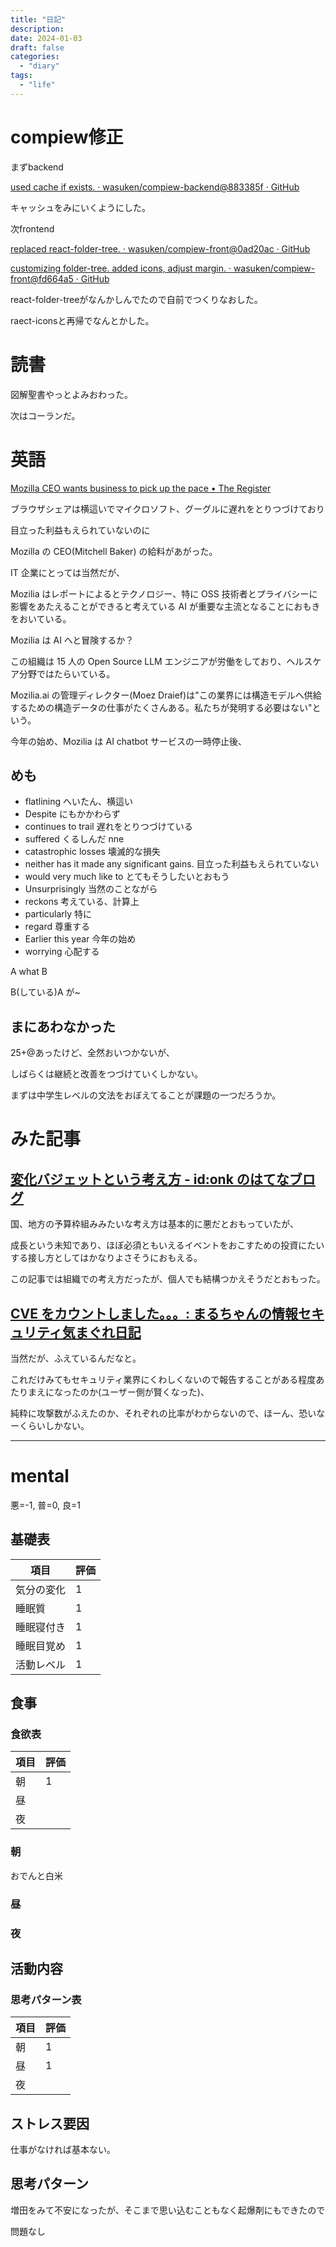 ```yaml
---
title: "日記"
description:
date: 2024-01-03
draft: false
categories:
  - "diary"
tags:
  - "life"
---
```


# compiew修正

まずbackend

[used cache if exists. · wasuken/compiew-backend@883385f · GitHub](https://github.com/wasuken/compiew-backend/commit/883385f1fb78731a183c34484f2d8122bb41164d)

キャッシュをみにいくようにした。

次frontend

[replaced react-folder-tree. · wasuken/compiew-front@0ad20ac · GitHub](https://github.com/wasuken/compiew-front/commit/0ad20ac7586c9512078c651e015870a513b05562)

[customizing folder-tree. added icons, adjust margin. · wasuken/compiew-front@fd664a5 · GitHub](https://github.com/wasuken/compiew-front/commit/fd664a5ad41f86470ddee8368de5876116c1e401)

react-folder-treeがなんかしんでたので自前でつくりなおした。

raect-iconsと再帰でなんとかした。

# 読書

図解聖書やっとよみおわった。

次はコーランだ。

# 英語

[Mozilla CEO wants business to pick up the pace • The Register](https://www.theregister.com/2024/01/02/mozilla_in_2024_ai_privacy/)

ブラウザシェアは横這いでマイクロソフト、グーグルに遅れをとりつづけており

目立った利益もえられていないのに

Mozilla の CEO(Mitchell Baker) の給料があがった。

IT 企業にとっては当然だが、

Mozilia はレポートによるとテクノロジー、特に OSS 技術者とプライバシーに影響をあたえることができると考えている AI が重要な主流となることにおもきをおいている。

Mozilia は AI へと冒険するか？

この組織は 15 人の Open Source LLM エンジニアが労働をしており、ヘルスケア分野ではたらいている。

Mozilia.ai の管理ディレクター(Moez Draief)は"この業界には構造モデルへ供給するための構造データの仕事がたくさんある。私たちが発明する必要はない"という。

今年の始め、Mozilia は AI chatbot サービスの一時停止後、

## めも

- flatlining へいたん、横這い
- Despite にもかかわらず
- continues to trail 遅れをとりつづけている
- suffered くるしんだ nne
- catastrophic losses 壊滅的な損失
- neither has it made any significant gains. 目立った利益もえられていない
- would very much like to とてもそうしたいとおもう
- Unsurprisingly 当然のことながら
- reckons 考えている、計算上
- particularly 特に
- regard 尊重する
- Earlier this year 今年の始め
- worrying 心配する

A what B

B(している)A が~

## まにあわなかった

25+@あったけど、全然おいつかないが、

しばらくは継続と改善をつづけていくしかない。

まずは中学生レベルの文法をおぼえてることが課題の一つだろうか。

# みた記事

## [変化バジェットという考え方 - id:onk のはてなブログ](https://onk.hatenablog.jp/entry/2024/01/02/173000)

国、地方の予算枠組みみたいな考え方は基本的に悪だとおもっていたが、

成長という未知であり、ほぼ必須ともいえるイベントをおこすための投資にたいする接し方としてはかなりよさそうにおもえる。

この記事では組織での考え方だったが、個人でも結構つかえそうだとおもった。

## [CVE をカウントしました。。。: まるちゃんの情報セキュリティ気まぐれ日記](http://maruyama-mitsuhiko.cocolog-nifty.com/security/2024/01/post-c57dde.html)

当然だが、ふえているんだなと。

これだけみてもセキュリティ業界にくわしくないので報告することがある程度あたりまえになったのか(ユーザー側が賢くなった)、

純粋に攻撃数がふえたのか、それぞれの比率がわからないので、ほーん、恐いなーくらいしかない。

---

# mental

悪=-1, 普=0, 良=1

## 基礎表

| 項目       | 評価 |
| ---------- | ---- |
| 気分の変化 | 1    |
| 睡眠質     | 1    |
| 睡眠寝付き | 1    |
| 睡眠目覚め | 1    |
| 活動レベル | 1    |

## 食事

### 食欲表

| 項目 | 評価 |
| ---- | ---- |
| 朝   | 1    |
| 昼   |      |
| 夜   |      |

### 朝

おでんと白米

### 昼

### 夜

## 活動内容

### 思考パターン表

| 項目 | 評価 |
| ---- | ---- |
| 朝   | 1    |
| 昼   | 1    |
| 夜   |      |

## ストレス要因

仕事がなければ基本ない。

## 思考パターン

増田をみて不安になったが、そこまで思い込むこともなく起爆剤にもできたので

問題なし
